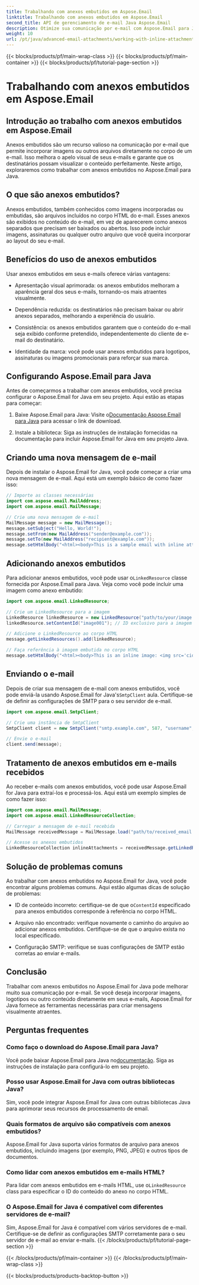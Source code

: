 ```yaml
---
title: Trabalhando com anexos embutidos em Aspose.Email
linktitle: Trabalhando com anexos embutidos em Aspose.Email
second_title: API de gerenciamento de e-mail Java Aspose.Email
description: Otimize sua comunicação por e-mail com Aspose.Email para Java. Aprenda a trabalhar com anexos embutidos neste guia completo.
weight: 10
url: /pt/java/advanced-email-attachments/working-with-inline-attachments/
---
```


{{< blocks/products/pf/main-wrap-class >}}
{{< blocks/products/pf/main-container >}}
{{< blocks/products/pf/tutorial-page-section >}}

# Trabalhando com anexos embutidos em Aspose.Email


## Introdução ao trabalho com anexos embutidos em Aspose.Email

Anexos embutidos são um recurso valioso na comunicação por e-mail que permite incorporar imagens ou outros arquivos diretamente no corpo de um e-mail. Isso melhora o apelo visual de seus e-mails e garante que os destinatários possam visualizar o conteúdo perfeitamente. Neste artigo, exploraremos como trabalhar com anexos embutidos no Aspose.Email para Java.

## O que são anexos embutidos?

Anexos embutidos, também conhecidos como imagens incorporadas ou embutidas, são arquivos incluídos no corpo HTML do e-mail. Esses anexos são exibidos no conteúdo do e-mail, em vez de aparecerem como anexos separados que precisam ser baixados ou abertos. Isso pode incluir imagens, assinaturas ou qualquer outro arquivo que você queira incorporar ao layout do seu e-mail.

## Benefícios do uso de anexos embutidos

Usar anexos embutidos em seus e-mails oferece várias vantagens:

- Apresentação visual aprimorada: os anexos embutidos melhoram a aparência geral dos seus e-mails, tornando-os mais atraentes visualmente.

- Dependência reduzida: os destinatários não precisam baixar ou abrir anexos separados, melhorando a experiência do usuário.

- Consistência: os anexos embutidos garantem que o conteúdo do e-mail seja exibido conforme pretendido, independentemente do cliente de e-mail do destinatário.

- Identidade da marca: você pode usar anexos embutidos para logotipos, assinaturas ou imagens promocionais para reforçar sua marca.

## Configurando Aspose.Email para Java

Antes de começarmos a trabalhar com anexos embutidos, você precisa configurar o Aspose.Email for Java em seu projeto. Aqui estão as etapas para começar:

1.  Baixe Aspose.Email para Java: Visite o[Documentação Aspose.Email para Java](https://reference.aspose.com/email/java/) para acessar o link de download.

2. Instale a biblioteca: Siga as instruções de instalação fornecidas na documentação para incluir Aspose.Email for Java em seu projeto Java.

## Criando uma nova mensagem de e-mail

Depois de instalar o Aspose.Email for Java, você pode começar a criar uma nova mensagem de e-mail. Aqui está um exemplo básico de como fazer isso:

```java
// Importe as classes necessárias
import com.aspose.email.MailAddress;
import com.aspose.email.MailMessage;

// Crie uma nova mensagem de e-mail
MailMessage message = new MailMessage();
message.setSubject("Hello, World!");
message.setFrom(new MailAddress("sender@example.com"));
message.setTo(new MailAddress("recipient@example.com"));
message.setHtmlBody("<html><body>This is a sample email with inline attachments.</body></html>");
```

## Adicionando anexos embutidos

 Para adicionar anexos embutidos, você pode usar o`LinkedResource` classe fornecida por Aspose.Email para Java. Veja como você pode incluir uma imagem como anexo embutido:

```java
import com.aspose.email.LinkedResource;

// Crie um LinkedResource para a imagem
LinkedResource linkedResource = new LinkedResource("path/to/your/image.png");
linkedResource.setContentId("image001"); // ID exclusivo para a imagem embutida

// Adicione o LinkedResource ao corpo HTML
message.getLinkedResources().add(linkedResource);

// Faça referência à imagem embutida no corpo HTML
message.setHtmlBody("<html><body>This is an inline image: <img src='cid:image001'></body></html>");
```

## Enviando o e-mail

Depois de criar sua mensagem de e-mail com anexos embutidos, você pode enviá-la usando Aspose.Email for Java's`SmtpClient` aula. Certifique-se de definir as configurações de SMTP para o seu servidor de e-mail.

```java
import com.aspose.email.SmtpClient;

// Crie uma instância de SmtpClient
SmtpClient client = new SmtpClient("smtp.example.com", 587, "username", "password");

// Envie o e-mail
client.send(message);
```

## Tratamento de anexos embutidos em e-mails recebidos

Ao receber e-mails com anexos embutidos, você pode usar Aspose.Email for Java para extraí-los e processá-los. Aqui está um exemplo simples de como fazer isso:

```java
import com.aspose.email.MailMessage;
import com.aspose.email.LinkedResourceCollection;

// Carregar a mensagem de e-mail recebida
MailMessage receivedMessage = MailMessage.load("path/to/received_email.eml");

// Acesse os anexos embutidos
LinkedResourceCollection inlineAttachments = receivedMessage.getLinkedResources();
```

## Solução de problemas comuns

Ao trabalhar com anexos embutidos no Aspose.Email for Java, você pode encontrar alguns problemas comuns. Aqui estão algumas dicas de solução de problemas:

-  ID de conteúdo incorreto: certifique-se de que o`ContentId` especificado para anexos embutidos corresponde à referência no corpo HTML.

- Arquivo não encontrado: verifique novamente o caminho do arquivo ao adicionar anexos embutidos. Certifique-se de que o arquivo exista no local especificado.

- Configuração SMTP: verifique se suas configurações de SMTP estão corretas ao enviar e-mails.

## Conclusão

Trabalhar com anexos embutidos no Aspose.Email for Java pode melhorar muito sua comunicação por e-mail. Se você deseja incorporar imagens, logotipos ou outro conteúdo diretamente em seus e-mails, Aspose.Email for Java fornece as ferramentas necessárias para criar mensagens visualmente atraentes.

## Perguntas frequentes

### Como faço o download do Aspose.Email para Java?

 Você pode baixar Aspose.Email para Java no[documentação](https://reference.aspose.com/email/java/). Siga as instruções de instalação para configurá-lo em seu projeto.

### Posso usar Aspose.Email for Java com outras bibliotecas Java?

Sim, você pode integrar Aspose.Email for Java com outras bibliotecas Java para aprimorar seus recursos de processamento de email.

### Quais formatos de arquivo são compatíveis com anexos embutidos?

Aspose.Email for Java suporta vários formatos de arquivo para anexos embutidos, incluindo imagens (por exemplo, PNG, JPEG) e outros tipos de documentos.

### Como lidar com anexos embutidos em e-mails HTML?

Para lidar com anexos embutidos em e-mails HTML, use o`LinkedResource` class para especificar o ID do conteúdo do anexo no corpo HTML.

### O Aspose.Email for Java é compatível com diferentes servidores de e-mail?

Sim, Aspose.Email for Java é compatível com vários servidores de e-mail. Certifique-se de definir as configurações SMTP corretamente para o seu servidor de e-mail ao enviar e-mails.
{{< /blocks/products/pf/tutorial-page-section >}}

{{< /blocks/products/pf/main-container >}}
{{< /blocks/products/pf/main-wrap-class >}}

{{< blocks/products/products-backtop-button >}}
